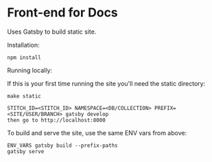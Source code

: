 # Front-end for Docs

Uses Gatsby to build static site.

Installation:

```
npm install
```

Running locally:

If this is your first time running the site you'll need the static directory:

```
make static
```

```
STITCH_ID=<STITCH_ID> NAMESPACE=<DB/COLLECTION> PREFIX=<SITE/USER/BRANCH> gatsby develop
then go to http://localhost:8000 
```

To build and serve the site, use the same ENV vars from above:

```
ENV_VARS gatsby build --prefix-paths
gatsby serve
```

